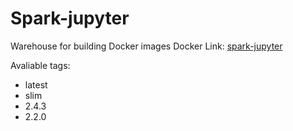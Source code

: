 # Spark-jupyter
Warehouse for building Docker images
Docker Link: [spark-jupyter](https://cloud.docker.com/u/silvesterhsu/repository/docker/silvesterhsu/spark-jupyter)

Avaliable tags:
* latest
* slim
* 2.4.3
* 2.2.0
